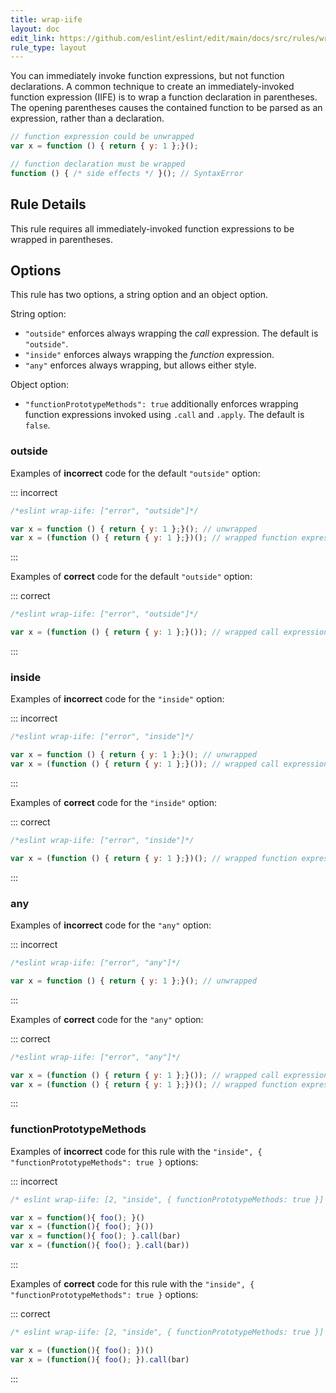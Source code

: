 ```yaml
---
title: wrap-iife
layout: doc
edit_link: https://github.com/eslint/eslint/edit/main/docs/src/rules/wrap-iife.md
rule_type: layout
---
```




You can immediately invoke function expressions, but not function declarations. A common technique to create an immediately-invoked function expression (IIFE) is to wrap a function declaration in parentheses. The opening parentheses causes the contained function to be parsed as an expression, rather than a declaration.

```js
// function expression could be unwrapped
var x = function () { return { y: 1 };}();

// function declaration must be wrapped
function () { /* side effects */ }(); // SyntaxError
```

## Rule Details

This rule requires all immediately-invoked function expressions to be wrapped in parentheses.

## Options

This rule has two options, a string option and an object option.

String option:

* `"outside"` enforces always wrapping the *call* expression. The default is `"outside"`.
* `"inside"` enforces always wrapping the *function* expression.
* `"any"` enforces always wrapping, but allows either style.

Object option:

* `"functionPrototypeMethods": true` additionally enforces wrapping function expressions invoked using `.call` and `.apply`. The default is `false`.

### outside

Examples of **incorrect** code for the default `"outside"` option:

::: incorrect

```js
/*eslint wrap-iife: ["error", "outside"]*/

var x = function () { return { y: 1 };}(); // unwrapped
var x = (function () { return { y: 1 };})(); // wrapped function expression
```

:::

Examples of **correct** code for the default `"outside"` option:

::: correct

```js
/*eslint wrap-iife: ["error", "outside"]*/

var x = (function () { return { y: 1 };}()); // wrapped call expression
```

:::

### inside

Examples of **incorrect** code for the `"inside"` option:

::: incorrect

```js
/*eslint wrap-iife: ["error", "inside"]*/

var x = function () { return { y: 1 };}(); // unwrapped
var x = (function () { return { y: 1 };}()); // wrapped call expression
```

:::

Examples of **correct** code for the `"inside"` option:

::: correct

```js
/*eslint wrap-iife: ["error", "inside"]*/

var x = (function () { return { y: 1 };})(); // wrapped function expression
```

:::

### any

Examples of **incorrect** code for the `"any"` option:

::: incorrect

```js
/*eslint wrap-iife: ["error", "any"]*/

var x = function () { return { y: 1 };}(); // unwrapped
```

:::

Examples of **correct** code for the `"any"` option:

::: correct

```js
/*eslint wrap-iife: ["error", "any"]*/

var x = (function () { return { y: 1 };}()); // wrapped call expression
var x = (function () { return { y: 1 };})(); // wrapped function expression
```

:::

### functionPrototypeMethods

Examples of **incorrect** code for this rule with the `"inside", { "functionPrototypeMethods": true }` options:

::: incorrect

```js
/* eslint wrap-iife: [2, "inside", { functionPrototypeMethods: true }] */

var x = function(){ foo(); }()
var x = (function(){ foo(); }())
var x = function(){ foo(); }.call(bar)
var x = (function(){ foo(); }.call(bar))
```

:::

Examples of **correct** code for this rule with the `"inside", { "functionPrototypeMethods": true }` options:

::: correct

```js
/* eslint wrap-iife: [2, "inside", { functionPrototypeMethods: true }] */

var x = (function(){ foo(); })()
var x = (function(){ foo(); }).call(bar)
```

:::
